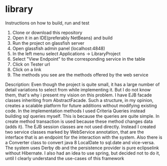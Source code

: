 # library

Instructions on how to build, run and test
1. Clone or download this repository
2. Open it in an IDE(preferably NetBeans) and build
3. Run the project on glassfish server
4. Open glassfish admin panel (localhost:4848)
5. In the left menu select Applications -> LibraryProject
6. Select "View Endpoint" to the corresponding service in the table
7. Click on Tester url
8. Click on a link
9. The methods you see are the methods offered by the web service

Description:
Even though the project is quite small, it has a large number of detail variations to select from while implementing it. But I do not know them, that's why i present my vision on this problem.
I have EJB facade classes inheriting from AbstractFacade. Such a structure, in my opinion, creates a scalable platform for future additions without modifying existing code. 
In the implementation methods I used Criteria Queries instead building sql queries myself. This is because the queries are quite simple. In create method transaction is used because these method changes data (adds it).
The EJB session classes are not used directly. Instead I created two service classes marked by WebService annotation, that are the interface that is an endpoint for the interaction with the system.
Also there is a Converter class to convert java 8 LocalDate to sql.date and vice-versa. The system uses Derby db and the persistence provider is pure eclipselink without Hibernate.
I also had an idea to use spring, but decided not to do it, until I clearly understand the use-cases of this framework